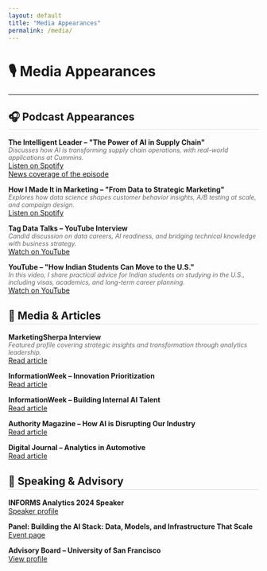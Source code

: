 ```yaml
---
layout: default
title: "Media Appearances"
permalink: /media/
---
```


<style>
.media-section { margin-bottom: 2em; }
.media-section h2 { border-bottom: 1px solid #ddd; padding-bottom: 0.2em; }
.media-item { margin-bottom: 1em; }
.media-item-title { font-weight: bold; }
.media-item-desc { font-style: italic; font-size: 0.9em; color: #666; }
</style>

# 🎙 Media Appearances

---

<div class="media-section">
  <h2>🎧 Podcast Appearances</h2>

  <div class="media-item">
    <div class="media-item-title">The Intelligent Leader – "The Power of AI in Supply Chain"</div>
    <div class="media-item-desc">Discusses how AI is transforming supply chain operations, with real-world applications at Cummins.</div>
    <a href="https://open.spotify.com/episode/6WBqbyZobBaRNCszxBmIAp" target="_blank">Listen on Spotify</a><br>
    <a href="https://www.cbs42.com/business/press-releases/ein-presswire/810233576/the-intelligent-leader-podcast-explores-the-power-of-ai-in-supply-chain-management-with-cummins-prateek-shrivastava/" target="_blank">News coverage of the episode</a>
  </div>

  <div class="media-item">
    <div class="media-item-title">How I Made It in Marketing – "From Data to Strategic Marketing"</div>
    <div class="media-item-desc">Explores how data science shapes customer behavior insights, A/B testing at scale, and campaign design.</div>
    <a href="https://open.spotify.com/episode/1dGzIlgw0Sosg9CyjhOMtk" target="_blank">Listen on Spotify</a>
  </div>

  <div class="media-item">
    <div class="media-item-title">Tag Data Talks – YouTube Interview</div>
    <div class="media-item-desc">Candid discussion on data careers, AI readiness, and bridging technical knowledge with business strategy.</div>
    <a href="https://www.youtube.com/watch?v=25J2yHYoJ44" target="_blank">Watch on YouTube</a>
  </div>

  <div class="media-item">
    <div class="media-item-title">YouTube – "How Indian Students Can Move to the U.S."</div>
    <div class="media-item-desc">In this video, I share practical advice for Indian students on studying in the U.S., including visas, academics, and long-term career planning.</div>
    <a href="https://www.youtube.com/watch?v=oFf7cakEnO8" target="_blank">Watch on YouTube</a>
  </div>
  
</div>

<div class="media-section">
  <h2>📰 Media & Articles</h2>

  <div class="media-item">
    <div class="media-item-title">MarketingSherpa Interview</div>
    <div class="media-item-desc">Featured profile covering strategic insights and transformation through analytics leadership.</div>
    <a href="https://marketingsherpa.com/article/interview/analytics" target="_blank">Read article</a>
  </div>

  <div class="media-item">
    <div class="media-item-title">InformationWeek – Innovation Prioritization</div>
    <a href="https://www.informationweek.com/it-leadership/how-to-prioritize-multiple-innovation-projects" target="_blank">Read article</a>
  </div>

  <div class="media-item">
    <div class="media-item-title">InformationWeek – Building Internal AI Talent</div>
    <a href="https://www.informationweek.com/machine-learning-ai/how-to-find-and-train-internal-ai-talent" target="_blank">Read article</a>
  </div>

  <div class="media-item">
    <div class="media-item-title">Authority Magazine – How AI is Disrupting Our Industry</div>
    <a href="https://medium.com/authority-magazine/prateek-shrivastava-of-cummins-how-ai-is-disrupting-our-industry-and-what-we-can-do-about-it-9330437ddb78" target="_blank">Read article</a>
  </div>

  <div class="media-item">
    <div class="media-item-title">Digital Journal – Analytics in Automotive</div>
    <a href="https://www.digitaljournal.com/business/prateek-shrivastavas-automotive-analytics-expertise-brings-a-revolutionary-approach-to-the-industry/article#ixzz8ViNz7X00" target="_blank">Read article</a>
  </div>
</div>

<div class="media-section">
  <h2>🎤 Speaking & Advisory</h2>

  <div class="media-item">
    <div class="media-item-title">INFORMS Analytics 2024 Speaker</div>
    <a href="https://meetings.informs.org/wordpress/analytics2024/speakers/prateek-shrivastava/" target="_blank">Speaker profile</a>
  </div>

  <div class="media-item">
    <div class="media-item-title">Panel: Building the AI Stack: Data, Models, and Infrastructure That Scale</div>
    <a href="https://www.cincyaiweek.com/agenda" target="_blank">Event page</a>
  </div>

  <div class="media-item">
    <div class="media-item-title">Advisory Board – University of San Francisco</div>
    <a href="https://profed.usfca.edu/prateek-shrivastava.html" target="_blank">View profile</a>
  </div>
</div>
